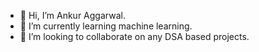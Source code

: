 - 👋 Hi, I’m Ankur Aggarwal.
- 🌱 I’m currently learning machine learning.
- 💞️ I’m looking to collaborate on any DSA based projects.

<!---
Ankur7-7/Ankur7-7 is a ✨ special ✨ repository because its `README.md` (this file) appears on your GitHub profile.
You can click the Preview link to take a look at your changes.
--->

